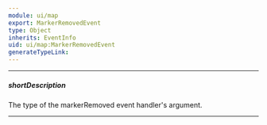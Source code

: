 ```yaml
---
module: ui/map
export: MarkerRemovedEvent
type: Object
inherits: EventInfo
uid: ui/map:MarkerRemovedEvent
generateTypeLink: 
---
```

---
##### shortDescription
The type of the markerRemoved event handler's argument.

---
<!-- Description goes here -->